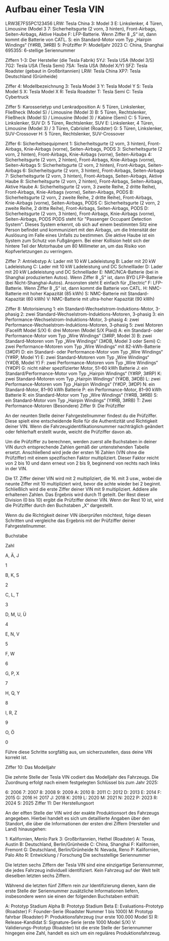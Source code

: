 # Aufbau einer Tesla VIN

LRW3E7FS5PC123456
LRW: Tesla China
   3: Model 3
    E: Linkslenker, 4 Türen, Limousine (Model 3
     7: Sicherheitsgurte (2 vorn, 3 hinten), Front-Airbags, Seiten-Airbags, Aktive Haube
      F: LFP-Batterie. Wenn Ziffer 8 „S“ ist, dann kommt die Batterie von CATL.
       S: ein Standard-Motor vom Typ „Hairpin Windings“ (Y#RB, 3#RB)
        5: Prüfziffer
         P: Modelljahr 2023
          C: China, Shanghai
           695355: 6-stellige Seriennummer

Ziffern 1-3: Der Hersteller (die Tesla Fabrik)
5YJ: Tesla USA (Model 3/S)
7G2: Tesla USA (Tesla Semi)
7SA: Tesla USA (Model X/Y)
SFZ: Tesla Roadster (gebaut in Großbritannien)
LRW: Tesla China
XP7: Tesla Deutschland (Grünheide)

Ziffer 4: Modellbezeichnung
3: Tesla Model 3
Y: Tesla Model Y
S: Tesla Model S
X: Tesla Model X
R: Tesla Roadster
T: Tesla Semi
C: Tesla Cybertruck

Ziffer 5: Karosserietyp und Lenkradposition
A: 5 Türen, Linkslenker, Fließheck (Model S) / Limousine (Model 3)
B: 5 Türen, Rechtslenker, Fließheck (Model S) / Limousine (Model 3) / Kabine (Semi)
C: 5 Türen, Linkslenker, SUV
D: 5 Türen, Rechtslenker, SUV
E: Linkslenker, 4 Türen, Limousine (Model 3) / 3 Türen, Cabriolet (Roadster)
G: 5 Türen, Linkslenker, SUV-Crossover
H: 5 Türen, Rechtslenker, SUV-Crossover

Ziffer 6: Sicherheitsequipment
1: Sicherheitsgurte (2 vorn, 3 hinten), Front-Airbags, Knie-Airbags (vorne), Seiten-Airbags, PODS
3: Sicherheitsgurte (2 vorn, 2 hinten), Front-Airbags, Knie-Airbags (vorne), Seiten-Airbags
4: Sicherheitsgurte (2 vorn, 2 hinten), Front-Airbags, Knie-Airbags (vorne), Seiten-Airbags
5: Sicherheitsgurte (2 vorn, 2 hinten), Front-Airbags, Seiten-Airbags
6: Sicherheitsgurte (2 vorn, 3 hinten), Front-Airbags, Seiten-Airbags
7: Sicherheitsgurte (2 vorn, 3 hinten), Front-Airbags, Seiten-Airbags, Aktive Haube
8: Sicherheitsgurte (2 vorn, 2 hinten), Front-Airbags, Seiten-Airbags, Aktive Haube
A: Sicherheitsgurte (2 vorn, 3 zweite Reihe, 2 dritte Reihe), Front-Airbags, Knie-Airbags (vorne), Seiten-Airbags, PODS
B: Sicherheitsgurte (2 vorn, 2 zweite Reihe, 2 dritte Reihe), Front-Airbags, Knie-Airbags (vorne), Seiten-Airbags, PODS
C: Sicherheitsgurte (2 vorn, 2 zweite Reihe, 2 dritte Reihe), Front-Airbags, Seiten-Airbags, PODS
D: Sicherheitsgurte (2 vorn, 3 hinten), Front-Airbags, Knie-Airbags (vorne), Seiten-Airbags, PODS
PODS steht für "Passenger Occupant Detection System". Dieses System erkennt, ob sich auf einem bestimmten Sitz eine Person befindet und kommuniziert mit den Airbags, um die Intensität der Auslösung im Falle eines Unfalls zu bestimmen. Die aktive Haube ist ein System zum Schutz von Fußgängern. Bei einer Kollision hebt sich der hintere Teil der Motorhaube um 80 Millimeter an, um das Risiko von Kopfverletzungen zu verringern.

Ziffer 7: Antriebstyp
A: Lader mit 10 kW Ladeleistung
B: Lader mit 20 kW Ladeleistung
C: Lader mit 10 kW Ladeleistung und DC Schnelllader
D: Lader mit 20 kW Ladeleistung und DC Schnelllader
E: NMC/NCA-Batterie (bei in Shanghai produzierten Autos). Wenn Ziffer 8 „S“ ist, dann BYD LFP-Batterie (bei Nicht-Shanghai-Autos). Ansonsten steht E einfach für „Electric“
F: LFP-Batterie. Wenn Ziffer 8 „S“ ist, dann kommt die Batterie von CATL.
H: NMC-Batterie mit hoher Kapazität (85 kWh)
S: NMC-Batterie mit Standard-Kapazität (60 kWh)
V: NMC-Batterie mit ultra-hoher Kapazität (90 kWh)

Ziffer 8: Motorisierung
1: ein Standard-Wechselstrom-Induktions-Motor, 3-phasig
2: zwei Standard-Wechselstrom-Induktions-Motoren, 3-phasig
3: ein Performance-Wechselstrom-Induktions-Motor, 3-phasig
4: zwei Performance-Wechselstrom-Induktions-Motoren, 3-phasig
5: zwei Motoren (Facelift Model S/X)
6: drei Motoren (Model S/X Plaid)
A: ein Standard- oder Performance-Motor vom Typ „Wire Windings“ (3#RP, Model 3)
B: zwei Standard-Motoren vom Typ „Wire Windings“ (3#DB, Model 3 oder Semi)
C: zwei Performance-Motoren vom Typ „Wire Windings“ mit 82-kWh-Batterie (3#DP)
D: ein Standard- oder Performance-Motor vom Typ „Wire Windings“ (Y#RP, Model Y)
E: zwei Standard-Motoren vom Typ „Wire Windings“ (Y#DB, Model Y)
F: zwei Performance-Motoren vom Typ „Wire Windings“ (Y#DP)
G: nicht näher spezifizierter Motor, 51–60 kWh Batterie
J: ein Standard/Performance-Motor vom Typ „Hairpin Windings“ (Y#RP, 3#RP)
K: zwei Standard-Motoren vom Typ „Hairpin Windings“ (Y#DB, 3#DB)
L: zwei Performance-Motoren vom Typ „Hairpin Windings“ (Y#DP, 3#DP)
N: ein Standard-Motor, 81–90 kWh Batterie
P: ein Performance-Motor, 81–90 kWh Batterie
R: ein Standard-Motor vom Typ „Wire Windings“ (Y#RB, 3#RB)
S: ein Standard-Motor vom Typ „Hairpin Windings“ (Y#RB, 3#RB)
T: Zwei Performance-Motoren
(Besondere) Ziffer 9: Die Prüfziffer

An der neunten Stelle deiner Fahrgestellnummer findest du die Prüfziffer. Diese spielt eine entscheidende Rolle für die Authentizität und Richtigkeit deiner VIN. Wenn die Fahrzeugidentifikationsnummer nachträglich geändert oder fehlerhaft erstellt wurde, weicht die Prüfziffer davon ab.

Um die Prüfziffer zu berechnen, werden zuerst alle Buchstaben in deiner VIN durch entsprechende Zahlen gemäß der untenstehenden Tabelle ersetzt. Anschließend wird jede der ersten 16 Zahlen (VIN ohne die Prüfziffer) mit einem spezifischen Faktor multipliziert. Dieser Faktor reicht von 2 bis 10 und dann erneut von 2 bis 9, beginnend von rechts nach links in der VIN.

Die 17. Ziffer deiner VIN wird mit 2 multipliziert, die 16. mit 3 usw., wobei die neunte Ziffer mit 10 multipliziert wird, bevor die achte wieder bei 2 beginnt. Schließlich wird die erste Ziffer deiner VIN mit 9 multipliziert. Addiere alle erhaltenen Zahlen. Das Ergebnis wird durch 11 geteilt. Der Rest dieser Division (0 bis 10) ergibt die Prüfziffer deiner VIN. Wenn der Rest 10 ist, wird die Prüfziffer durch den Buchstaben „X“ dargestellt.

Wenn du die Richtigkeit deiner VIN überprüfen möchtest, folge diesen Schritten und vergleiche das Ergebnis mit der Prüfziffer deiner Fahrgestellnummer.

Buchstabe

Zahl

A, Ä, J

1

B, K, S

2

C, L, T

3

D, M, U, Ü

4

E, N, V

5

F, W

6

G, P, X

7

H, Q, Y

8

I, R, Z

9

O, Ö

0

Führe diese Schritte sorgfältig aus, um sicherzustellen, dass deine VIN korrekt ist.

Ziffer 10: Das Modelljahr

Die zehnte Stelle der Tesla VIN codiert das Modelljahr des Fahrzeugs. Die Zuordnung erfolgt nach einem festgelegten Schlüssel bis zum Jahr 2025:

6: 2006
7: 2007
8: 2008
9: 2009
A: 2010
B: 2011
C: 2012
D: 2013
E: 2014
F: 2015
G: 2016
H: 2017
J: 2018
K: 2019
L: 2020
M: 2021
N: 2022
P: 2023
R: 2024
S: 2025
Ziffer 11: Der Herstellungsort

An der elften Stelle der VIN wird der exakte Produktionsort des Fahrzeugs angegeben. Hierbei handelt es sich um detaillierte Angaben über den Standort, die über die Informationen der ersten drei Ziffern (Hersteller und Land) hinausgehen:

1: Kalifornien, Menlo Park
3: Großbritannien, Hethel (Roadster)
A: Texas, Austin
B: Deutschland, Berlin/Grünheide
C: China, Shanghai
F: Kalifornien, Fremont
G: Deutschland, Berlin/Grünheide
N: Nevada, Reno
P: Kalifornien, Palo Alto
R: Entwicklung / Forschung
Die sechsstellige Seriennummer

Die letzten sechs Ziffern der Tesla VIN sind eine einzigartige Seriennummer, die jedes Fahrzeug individuell identifiziert. Kein Fahrzeug auf der Welt teilt dieselben letzten sechs Ziffern.

Während die letzten fünf Ziffern rein zur Identifizierung dienen, kann die erste Stelle der Seriennummer zusätzliche Informationen liefern, insbesondere wenn sie einen der folgenden Buchstaben enthält:

A: Prototyp Stadium Alpha
B: Prototyp Stadium Beta
E: Evaluations-Prototyp (Roadster)
F: Founder-Serie (Roadster Nummer 1 bis 1000)
M: Prototyp fahrbar (Roadster)
P: Produktionsfahrzeug (nur erste 100.000 Model S)
R: Release-Kandidat
S: Signature-Serie (erste 1000 Model S/X)
V: Validierungs-Prototyp (Roadster)
Ist die erste Stelle der Seriennummer hingegen eine Zahl, handelt es sich um ein reguläres Produktionsfahrzeug.
